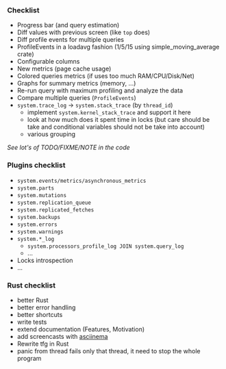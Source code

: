 ### Checklist

- Progress bar (and query estimation)
- Diff values with previous screen (like `top` does)
- Diff profile events for multiple queries
- ProfileEvents in a loadavg fashion (1/5/15 using simple_moving_average crate)
- Configurable columns
- New metrics (page cache usage)
- Colored queries metrics (if uses too much RAM/CPU/Disk/Net)
- Graphs for summary metrics (memory, ...)
- Re-run query with maximum profiling and analyze the data
- Compare multiple queries (`ProfileEvents`)
- `system.trace_log` -> `system.stack_trace` (by `thread_id`)
   - implement `system.kernel_stack_trace` and support it here
   - look at how much does it spent time in locks (but care should be take and conditional variables should not be take into account)
   - various grouping

*See lot's of TODO/FIXME/NOTE in the code*

### Plugins checklist

- `system.events/metrics/asynchronous_metrics`
- `system.parts`
- `system.mutations`
- `system.replication_queue`
- `system.replicated_fetches`
- `system.backups`
- `system.errors`
- `system.warnings`
- `system.*_log`
  - `system.processors_profile_log JOIN system.query_log`
  - ...
- Locks introspection
- ...

### Rust checklist

- better Rust
- better error handling
- better shortcuts
- write tests
- extend documentation (Features, Motivation)
- add screencasts with [asciinema](https://asciinema.org/)
- Rewrite tfg in Rust
- panic from thread fails only that thread, it need to stop the whole program
